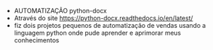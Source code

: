  - AUTOMATIZAÇÃO python-docx
 - Através do site https://python-docx.readthedocs.io/en/latest/
 - fiz dois projetos pequenos de automatização de vendas usando a linguagem python onde pude aprender e aprimorar meus conhecimentos
